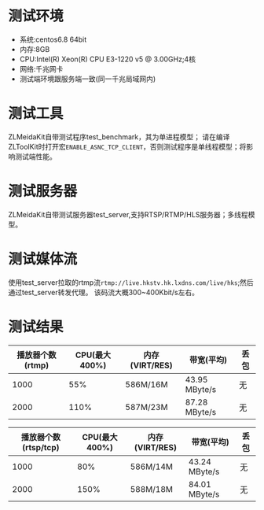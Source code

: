 # 测试环境
- 系统:centos6.8 64bit
- 内存:8GB
- CPU:Intel(R) Xeon(R) CPU E3-1220 v5 @ 3.00GHz;4核
- 网络:千兆网卡
- 测试端环境跟服务端一致(同一千兆局域网内)

# 测试工具
ZLMeidaKit自带测试程序test_benchmark，其为单进程模型；
请在编译ZLToolKit时打开宏`ENABLE_ASNC_TCP_CLIENT`，否则测试程序是单线程模型；将影响测试端性能。

# 测试服务器
ZLMeidaKit自带测试服务器test_server,支持RTSP/RTMP/HLS服务器；多线程模型。

# 测试媒体流
使用test_server拉取的rtmp流`rtmp://live.hkstv.hk.lxdns.com/live/hks`;然后通过test_server转发代理。
该码流大概300~400Kbit/s左右。

# 测试结果

| 播放器个数(rtmp) | CPU(最大400%) | 内存(VIRT/RES) | 带宽(平均) | 丢包 |
| --- | --- | --- | --- | --- |
| 1000 | 55% | 586M/16M | 43.95 MByte/s | 无 |
| 2000 | 110% | 587M/23M | 87.28 MByte/s | 无 |

| 播放器个数(rtsp/tcp) | CPU(最大400%) | 内存(VIRT/RES) | 带宽(平均) | 丢包 |
| --- | --- | --- | --- | --- |
| 1000 | 80% | 586M/14M | 43.24 MByte/s| 无 |
| 2000 | 150% | 588M/18M | 84.01 MByte/s | 无 |



